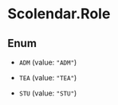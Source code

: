 # Scolendar.Role

## Enum


* `ADM` (value: `"ADM"`)

* `TEA` (value: `"TEA"`)

* `STU` (value: `"STU"`)


